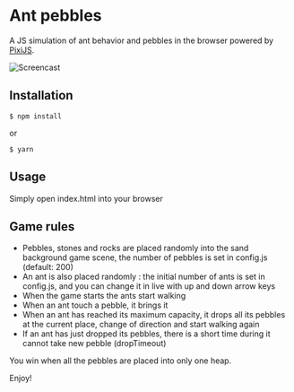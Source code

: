 # Ant pebbles

A JS simulation of ant behavior and pebbles in the browser powered by [PixiJS](http://www.pixijs.com/).

![Screencast](https://raw.githubusercontent.com/openhoat/ant-pebbles/master/assets/images/ant-pebbles-screencast.gif)

## Installation

```
$ npm install
```

or

```
$ yarn
```


## Usage

Simply open index.html into your browser

## Game rules

- Pebbles, stones and rocks are placed randomly into the sand background game scene, the number of pebbles is set in config.js (default: 200)
- An ant is also placed randomly : the initial number of ants is set in config.js, and you can change it in live with up and down arrow keys
- When the game starts the ants start walking
- When an ant touch a pebble, it brings it
- When an ant has reached its maximum capacity, it drops all its pebbles at the current place, change of direction and start walking again
- If an ant has just dropped its pebbles, there is a short time during it cannot take new pebble (dropTimeout)

You win when all the pebbles are placed into only one heap.

Enjoy!
